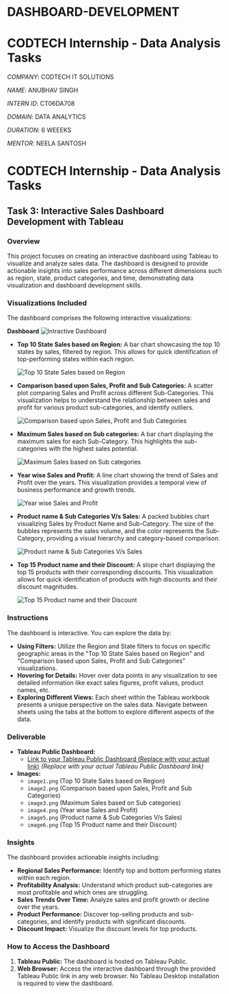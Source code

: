 # DASHBOARD-DEVELOPMENT

# CODTECH Internship - Data Analysis Tasks

*COMPANY*: CODTECH IT SOLUTIONS

*NAME*: ANUBHAV SINGH

*INTERN ID*: CT06DA708

*DOMAIN*: DATA ANALYTICS

*DURATION*: 6 WEEEKS

*MENTOR*: NEELA SANTOSH


# CODTECH Internship - Data Analysis Tasks

## Task 3: Interactive Sales Dashboard Development with Tableau

### Overview

This project focuses on creating an interactive dashboard using Tableau to visualize and analyze sales data. The dashboard is designed to provide actionable insights into sales performance across different dimensions such as region, state, product categories, and time, demonstrating data visualization and dashboard development skills.

### Visualizations Included

The dashboard comprises the following interactive visualizations:

**Dashboard**
 ![Intractive Dashboard](my_dashboard_image.png)

*   **Top 10 State Sales based on Region:** A bar chart showcasing the top 10 states by sales, filtered by region. This allows for quick identification of top-performing states within each region.

    ![Top 10 State Sales based on Region](image1.png)
    

*   **Comparison based upon Sales, Profit and Sub Categories:** A scatter plot comparing Sales and Profit across different Sub-Categories. This visualization helps to understand the relationship between sales and profit for various product sub-categories, and identify outliers.

    ![Comparison based upon Sales, Profit and Sub Categories](image2.png)
    

*   **Maximum Sales based on Sub categories:** A bar chart displaying the maximum sales for each Sub-Category. This highlights the sub-categories with the highest sales potential.

    ![Maximum Sales based on Sub categories](image3.png)
    

*   **Year wise Sales and Profit:** A line chart showing the trend of Sales and Profit over the years. This visualization provides a temporal view of business performance and growth trends.

    ![Year wise Sales and Profit](image4.png)
    

*   **Product name & Sub Categories V/s Sales:** A packed bubbles chart visualizing Sales by Product Name and Sub-Category. The size of the bubbles represents the sales volume, and the color represents the Sub-Category, providing a visual hierarchy and category-based comparison.

    ![Product name & Sub Categories V/s Sales](image5.png)
    

*   **Top 15 Product name and their Discount:** A slope chart displaying the top 15 products with their corresponding discounts. This visualization allows for quick identification of products with high discounts and their discount magnitudes.

    ![Top 15 Product name and their Discount](image6.png)
    

### Instructions

The dashboard is interactive. You can explore the data by:

*   **Using Filters:**  Utilize the Region and State filters to focus on specific geographic areas in the "Top 10 State Sales based on Region" and "Comparison based upon Sales, Profit and Sub Categories" visualizations.
*   **Hovering for Details:** Hover over data points in any visualization to see detailed information like exact sales figures, profit values, product names, etc.
*   **Exploring Different Views:** Each sheet within the Tableau workbook presents a unique perspective on the sales data. Navigate between sheets using the tabs at the bottom to explore different aspects of the data.

### Deliverable

*   **Tableau Public Dashboard:**
    *   [Link to your Tableau Public Dashboard (Replace with your actual link)](link-to-your-tableau-public-dashboard) *(Replace with your actual Tableau Public Dashboard link)*
*   **Images:**
    *   `image1.png` (Top 10 State Sales based on Region)
    *   `image2.png` (Comparison based upon Sales, Profit and Sub Categories)
    *   `image3.png` (Maximum Sales based on Sub categories)
    *   `image4.png` (Year wise Sales and Profit)
    *   `image5.png` (Product name & Sub Categories V/s Sales)
    *   `image6.png` (Top 15 Product name and their Discount)

### Insights

The dashboard provides actionable insights including:

*   **Regional Sales Performance:** Identify top and bottom performing states within each region.
*   **Profitability Analysis:** Understand which product sub-categories are most profitable and which ones are struggling.
*   **Sales Trends Over Time:** Analyze sales and profit growth or decline over the years.
*   **Product Performance:** Discover top-selling products and sub-categories, and identify products with significant discounts.
*   **Discount Impact:** Visualize the discount levels for top products.

### How to Access the Dashboard

1.  **Tableau Public:** The dashboard is hosted on Tableau Public.
2.  **Web Browser:** Access the interactive dashboard through the provided Tableau Public link in any web browser. No Tableau Desktop installation is required to view the dashboard.
